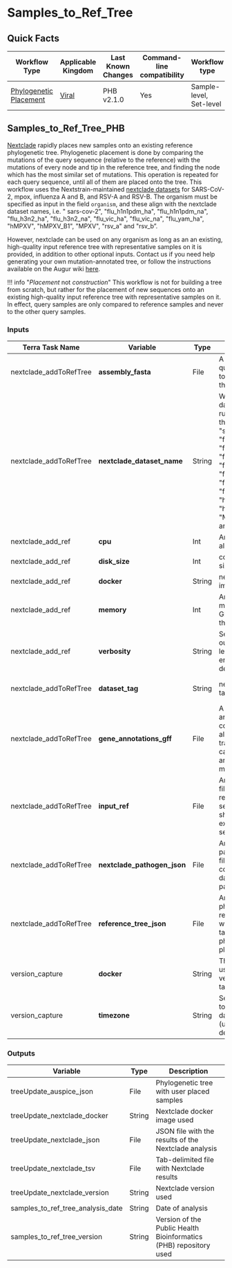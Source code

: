# Samples_to_Ref_Tree

## Quick Facts

| **Workflow Type** | **Applicable Kingdom** | **Last Known Changes** | **Command-line compatibility** | **Workflow type** |
|---|---|---|---|---|
| [Phylogenetic Placement](../../workflows_overview/workflows-type.md/#phylogenetic-placement) | [Viral](../../workflows_overview/workflows-kingdom.md/#viral) | PHB v2.1.0 | Yes | Sample-level, Set-level |

## Samples_to_Ref_Tree_PHB

[Nextclade](https://docs.nextstrain.org/projects/nextclade/en/stable/index.html) rapidly places new samples onto an existing reference phylogenetic tree. Phylogenetic placement is done by comparing the mutations of the query sequence (relative to the reference) with the mutations of every node and tip in the reference tree, and finding the node which has the most similar set of mutations. This operation is repeated for each query sequence, until all of them are placed onto the tree. This workflow uses the Nextstrain-maintained [nextclade datasets](https://github.com/nextstrain/nextclade_data) for SARS-CoV-2, mpox, influenza A and B, and RSV-A and RSV-B. The organism must be specified as input in the field `organism`, and these align with the nextclade dataset names, i.e. " sars-cov-2", "flu_h1n1pdm_ha", "flu_h1n1pdm_na", "flu_h3n2_ha", "flu_h3n2_na", "flu_vic_ha", "flu_vic_na", "flu_yam_ha", "hMPXV", "hMPXV_B1", "MPXV", "rsv_a" and "rsv_b”.

However, nextclade can be used on any organism as long as an an existing, high-quality input reference tree with representative samples on it is provided, in addition to other optional inputs. Contact us if you need help generating your own mutation-annotated tree, or follow the instructions available on the Augur wiki [here](https://docs.nextstrain.org/projects/augur/en/stable/index.html).

!!! info "_Placement_ not _construction_"
    This workflow is not for building a tree from scratch, but rather for the placement of new sequences onto an existing high-quality input reference tree with representative samples on it. In effect, query samples are only compared to reference samples and never to the other query samples.

### Inputs

| **Terra Task Name** | **Variable** | **Type** | **Description** | **Default attribute** | **Status** |
|---|---|---|---|---|---|
| nextclade_addToRefTree | **assembly_fasta** | File | A fasta file with query sequence(s) to be placed onto the global tree |  | Required |
| nextclade_addToRefTree | **nextclade_dataset_name** | String | What nextclade dataset name to run nextclade on; the options are: "sars-cov-2", "flu_h1n1pdm_ha", "flu_h1n1pdm_na", "flu_h3n2_ha", "flu_h3n2_na", "flu_vic_ha", "flu_vic_na", "flu_yam_ha", "hMPXV", "hMPXV_B1", "MPXV", "rsv_a" and "rsv_b"  |  | Required |
| nextclade_add_ref | **cpu** | Int | Amount of CPUs to allocate to the task | 2 | Optional |
| nextclade_add_ref | **disk_size** | Int | computation disk size | 100 | Optional |
| nextclade_add_ref | **docker** | String | nextclade docker image | us-docker.pkg.dev/general-theiagen/nextstrain/nextclade:3.3.1 | Optional |
| nextclade_add_ref | **memory** | Int | Amount of memory/RAM (in GB) to allocate to the task | 4 | Optional |
| nextclade_add_ref | **verbosity** | String | Set the nextclade output verbosity level. Options: off, error, warn, info, debug, trace | “warn” | Optional |
| nextclade_addToRefTree | **dataset_tag** | String | nextclade dataset tag | Uses the dataset tag associated with the nextclade docker image version | Optional |
| nextclade_addToRefTree | **gene_annotations_gff** | File | A genome annotations file for codon-aware alignment, gene translation and calling of aminoacid mutations | Uses the genome annotation associated with the nextclade dataset name | Optional |
| nextclade_addToRefTree | **input_ref** | File | An optional FASTA file containing reference sequence. This file should contain exactly 1 sequence. | Uses the reference fasta associated with the specified nextclade dataset name | Optional |
| nextclade_addToRefTree | **nextclade_pathogen_json** | File | An optional pathogen JSON file containing configuration and data specific to a pathogen. | Uses the reference pathogen JSON file associated with the specified nextclade dataset name | Optional |
| nextclade_addToRefTree | **reference_tree_json** | File | An optional phylogenetic reference tree file which serves as a target for phylogenetic placement | Uses the reference tree associated with the specified nextclade dataset name | Optional |
| version_capture | **docker** | String | The Docker image used to run the version_capture task | "us-docker.pkg.dev/general-theiagen/ubuntu/ubuntu:jammy-20230816" | Optional |
| version_capture | **timezone** | String | Set the time zone to get an accurate date of analysis (uses UTC by default) |  | Optional |

### Outputs

| **Variable** | **Type** | **Description** |
|---|---|---|
| treeUpdate_auspice_json | File | Phylogenetic tree with user placed samples |
| treeUpdate_nextclade_docker | String | Nextclade docker image used |
| treeUpdate_nextclade_json | File | JSON file with the results of the Nextclade analysis |
| treeUpdate_nextclade_tsv | File | Tab-delimited file with Nextclade results |
| treeUpdate_nextclade_version | String | Nextclade version used |
| samples_to_ref_tree_analysis_date | String | Date of analysis |
| samples_to_ref_tree_version | String | Version of the Public Health Bioinformatics (PHB) repository used |
